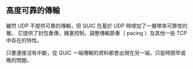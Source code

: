 ## 高度可靠的傳輸

雖然 UDP 不提供可靠的傳輸，但 QUIC 在基於 UDP 時增加了一層帶來可靠性的層。
它提供了封包重傳，擁塞控制，調整傳輸節奏（ pacing ）及其他一些 TCP 中存在的特性。

只要連接沒有中斷，從 QUIC 一端傳輸的資料都會出現在另一端，只是時間早或晚的問題。
